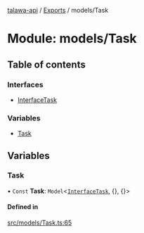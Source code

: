 [talawa-api](../README.md) / [Exports](../modules.md) / models/Task

# Module: models/Task

## Table of contents

### Interfaces

- [InterfaceTask](../interfaces/models_Task.InterfaceTask.md)

### Variables

- [Task](models_Task.md#task)

## Variables

### Task

• `Const` **Task**: `Model`<[`InterfaceTask`](../interfaces/models_Task.InterfaceTask.md), {}, {}\>

#### Defined in

[src/models/Task.ts:65](https://github.com/Nitya-Pasrija/talawa-api/blob/d3a6af9/src/models/Task.ts#L65)
